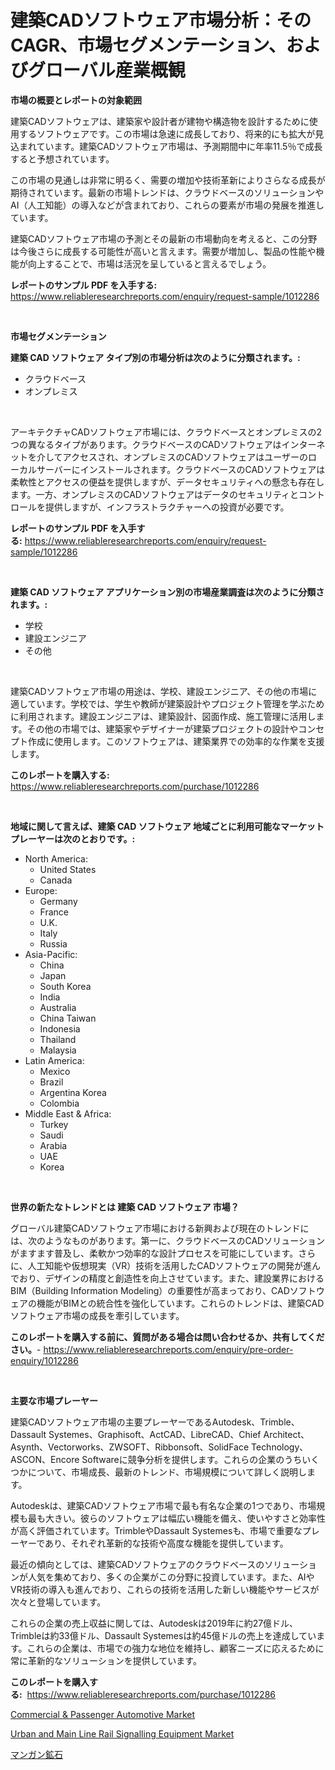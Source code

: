 <p><h1>建築CADソフトウェア市場分析：そのCAGR、市場セグメンテーション、およびグローバル産業概観</h1></p><p><strong>市場の概要とレポートの対象範囲</strong></p>
<p><p>建築CADソフトウェアは、建築家や設計者が建物や構造物を設計するために使用するソフトウェアです。この市場は急速に成長しており、将来的にも拡大が見込まれています。建築CADソフトウェア市場は、予測期間中に年率11.5％で成長すると予想されています。</p><p>この市場の見通しは非常に明るく、需要の増加や技術革新によりさらなる成長が期待されています。最新の市場トレンドは、クラウドベースのソリューションやAI（人工知能）の導入などが含まれており、これらの要素が市場の発展を推進しています。</p><p>建築CADソフトウェア市場の予測とその最新の市場動向を考えると、この分野は今後さらに成長する可能性が高いと言えます。需要が増加し、製品の性能や機能が向上することで、市場は活況を呈していると言えるでしょう。</p></p>
<p><strong>レポートのサンプル PDF を入手する:</strong> <a href="https://www.reliableresearchreports.com/enquiry/request-sample/1012286">https://www.reliableresearchreports.com/enquiry/request-sample/1012286</a></p>
<p>&nbsp;</p>
<p><strong>市場セグメンテーション</strong></p>
<p><strong>建築 CAD ソフトウェア タイプ別の市場分析は次のように分類されます。:</strong></p>
<p><ul><li>クラウドベース</li><li>オンプレミス</li></ul></p>
<p>&nbsp;</p>
<p><p>アーキテクチャCADソフトウェア市場には、クラウドベースとオンプレミスの2つの異なるタイプがあります。クラウドベースのCADソフトウェアはインターネットを介してアクセスされ、オンプレミスのCADソフトウェアはユーザーのローカルサーバーにインストールされます。クラウドベースのCADソフトウェアは柔軟性とアクセスの便益を提供しますが、データセキュリティへの懸念も存在します。一方、オンプレミスのCADソフトウェアはデータのセキュリティとコントロールを提供しますが、インフラストラクチャーへの投資が必要です。</p></p>
<p><strong>レポートのサンプル PDF を入手する:</strong>&nbsp;<a href="https://www.reliableresearchreports.com/enquiry/request-sample/1012286">https://www.reliableresearchreports.com/enquiry/request-sample/1012286</a></p>
<p>&nbsp;</p>
<p><strong> 建築 CAD ソフトウェア アプリケーション別の市場産業調査は次のように分類されます。:</strong></p>
<p><ul><li>学校</li><li>建設エンジニア</li><li>その他</li></ul></p>
<p>&nbsp;</p>
<p><p>建築CADソフトウェア市場の用途は、学校、建設エンジニア、その他の市場に適しています。学校では、学生や教師が建築設計やプロジェクト管理を学ぶために利用されます。建設エンジニアは、建築設計、図面作成、施工管理に活用します。その他の市場では、建築家やデザイナーが建築プロジェクトの設計やコンセプト作成に使用します。このソフトウェアは、建築業界での効率的な作業を支援します。</p></p>
<p><strong>このレポートを購入する:</strong>&nbsp; <a href="https://www.reliableresearchreports.com/purchase/1012286">https://www.reliableresearchreports.com/purchase/1012286</a></p>
<p>&nbsp;</p>
<p><strong>地域に関して言えば、建築 CAD ソフトウェア 地域ごとに利用可能なマーケットプレーヤーは次のとおりです。:</strong></p>
<p><ul>
    <li>
        North America:
        <ul>
            <li>United States</li>
            <li>Canada</li>
        </ul>
    </li>
    <li>
        Europe:
        <ul>
            <li>Germany</li>
            <li>France</li>
            <li>U.K.</li>
            <li>Italy</li>
            <li>Russia</li>
        </ul>
    </li>
    <li>
        Asia-Pacific:
        <ul>
            <li>China</li>
            <li>Japan</li>
            <li>South Korea</li>
            <li>India</li>
            <li>Australia</li>
            <li>China Taiwan</li>
            <li>Indonesia</li>
            <li>Thailand</li>
            <li>Malaysia</li>
        </ul>
    </li>
    <li>
        Latin America:
        <ul>
            <li>Mexico</li>
            <li>Brazil</li>
            <li>Argentina Korea</li>
            <li>Colombia</li>
        </ul>
    </li>
    <li>
        Middle East & Africa:
        <ul>
            <li>Turkey</li>
            <li>Saudi</li>
            <li>Arabia</li>
            <li>UAE</li>
            <li>Korea</li>
        </ul>
    </li>
    </ul></p>
<p>&nbsp;</p>
<p><strong>世界の新たなトレンドとは 建築 CAD ソフトウェア 市場？</strong></p>
<p><p>グローバル建築CADソフトウェア市場における新興および現在のトレンドには、次のようなものがあります。第一に、クラウドベースのCADソリューションがますます普及し、柔軟かつ効率的な設計プロセスを可能にしています。さらに、人工知能や仮想現実（VR）技術を活用したCADソフトウェアの開発が進んでおり、デザインの精度と創造性を向上させています。また、建設業界におけるBIM（Building Information Modeling）の重要性が高まっており、CADソフトウェアの機能がBIMとの統合性を強化しています。これらのトレンドは、建築CADソフトウェア市場の成長を牽引しています。</p></p>
<p><strong>このレポートを購入する前に、質問がある場合は問い合わせるか、共有してください。</strong>- <a href="https://www.reliableresearchreports.com/enquiry/pre-order-enquiry/1012286">https://www.reliableresearchreports.com/enquiry/pre-order-enquiry/1012286</a></p>
<p>&nbsp;</p>
<p><strong>主要な市場プレーヤー</strong></p>
<p><p>建築CADソフトウェア市場の主要プレーヤーであるAutodesk、Trimble、Dassault Systemes、Graphisoft、ActCAD、LibreCAD、Chief Architect、Asynth、Vectorworks、ZWSOFT、Ribbonsoft、SolidFace Technology、ASCON、Encore Softwareに競争分析を提供します。これらの企業のうちいくつかについて、市場成長、最新のトレンド、市場規模について詳しく説明します。</p><p>Autodeskは、建築CADソフトウェア市場で最も有名な企業の1つであり、市場規模も最も大きい。彼らのソフトウェアは幅広い機能を備え、使いやすさと効率性が高く評価されています。TrimbleやDassault Systemesも、市場で重要なプレーヤーであり、それぞれ革新的な技術や高度な機能を提供しています。</p><p>最近の傾向としては、建築CADソフトウェアのクラウドベースのソリューションが人気を集めており、多くの企業がこの分野に投資しています。また、AIやVR技術の導入も進んでおり、これらの技術を活用した新しい機能やサービスが次々と登場しています。</p><p>これらの企業の売上収益に関しては、Autodeskは2019年に約27億ドル、Trimbleは約33億ドル、Dassault Systemesは約45億ドルの売上を達成しています。これらの企業は、市場での強力な地位を維持し、顧客ニーズに応えるために常に革新的なソリューションを提供しています。</p></p>
<p><strong>このレポートを購入する:</strong>&nbsp;&nbsp;<a href="https://www.reliableresearchreports.com/purchase/1012286">https://www.reliableresearchreports.com/purchase/1012286</a></p>
<p><p><a href="https://chivalrous-flock-a86.notion.site/Commercial-Passenger-Automotive-Market-Research-Report-The-Key-To-Successful-Business-Strategy-Fo-91f1af2bd85b4b9abe4a51e93be4b371">Commercial & Passenger Automotive Market</a></p><p><a href="https://angry-finch-aaf.notion.site/Urban-and-Main-Line-Rail-Signalling-Equipment-Market-with-the-goal-of-estimating-the-market-size-and-2d41a8c438404c1baabff48178a9fcb2">Urban and Main Line Rail Signalling Equipment Market</a></p><p><a href="https://github.com/SantosDicki04/Market-Research-Report-List-1/blob/main/81553566097.md">マンガン鉱石</a></p></p>